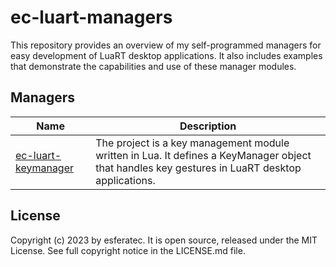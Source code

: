 # ec-luart-managers

This repository provides an overview of my self-programmed managers for easy development of LuaRT desktop applications. It also includes examples that demonstrate the capabilities and use of these manager modules.

## Managers

| Name | Description |
| --- | --- |
| [ec-luart-keymanager](https://github.com/esferatec/ec-luart-keymanager) | The project is a key management module written in Lua. It defines a KeyManager object that handles key gestures in LuaRT desktop applications. |

## License

Copyright (c) 2023 by esferatec.
It is open source, released under the MIT License.
See full copyright notice in the LICENSE.md file.
